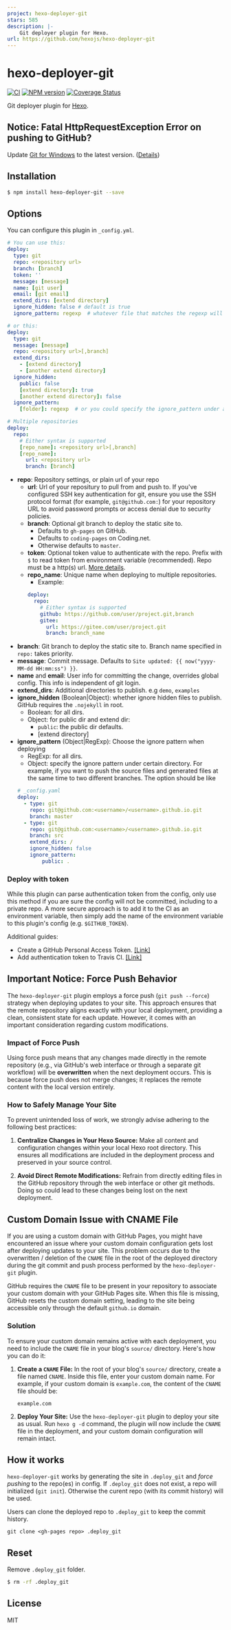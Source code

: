 ```yaml
---
project: hexo-deployer-git
stars: 585
description: |-
    Git deployer plugin for Hexo.
url: https://github.com/hexojs/hexo-deployer-git
---
```


# hexo-deployer-git

[![CI](https://github.com/hexojs/hexo-deployer-git/actions/workflows/ci.yml/badge.svg?branch=master)](https://github.com/hexojs/hexo-deployer-git/actions/workflows/ci.yml)
[![NPM version](https://badge.fury.io/js/hexo-deployer-git.svg)](https://www.npmjs.com/package/hexo-deployer-git)
[![Coverage Status](https://coveralls.io/repos/github/hexojs/hexo-deployer-git/badge.svg)](https://coveralls.io/github/hexojs/hexo-deployer-git)

Git deployer plugin for [Hexo].

## Notice: Fatal HttpRequestException Error on pushing to GitHub?

Update [Git for Windows](https://github.com/git-for-windows/git/releases) to the latest version. ([Details](https://github.com/Microsoft/Git-Credential-Manager-for-Windows#notice-experiencing-github-pushfetch-problems))

## Installation

``` bash
$ npm install hexo-deployer-git --save
```

## Options

You can configure this plugin in `_config.yml`.

``` yaml
# You can use this:
deploy:
  type: git
  repo: <repository url>
  branch: [branch]
  token: ''
  message: [message]
  name: [git user]
  email: [git email]
  extend_dirs: [extend directory]
  ignore_hidden: false # default is true
  ignore_pattern: regexp  # whatever file that matches the regexp will be ignored when deploying

# or this:
deploy:
  type: git
  message: [message]
  repo: <repository url>[,branch]
  extend_dirs:
    - [extend directory]
    - [another extend directory]
  ignore_hidden:
    public: false
    [extend directory]: true
    [another extend directory]: false
  ignore_pattern:
    [folder]: regexp  # or you could specify the ignore_pattern under a certain directory

# Multiple repositories
deploy:
  repo:
    # Either syntax is supported
    [repo_name]: <repository url>[,branch]
    [repo_name]:
      url: <repository url>
      branch: [branch]
```

- **repo**: Repository settings, or plain url of your repo
  - **url**: Url of your repositury to pull from and push to. If you've configured SSH key authentication for git, ensure you use the SSH protocol format (for example, `git@github.com:`) for your repository URL to avoid password prompts or access denial due to security policies.
  - **branch**: Optional git branch to deploy the static site to.
    - Defaults to `gh-pages` on GitHub.
    - Defaults to `coding-pages` on Coding.net.
    - Otherwise defaults to `master`.
  - **token**: Optional token value to authenticate with the repo. Prefix with `$` to read token from environment variable (recommended). Repo must be a http(s) url. [More details](#deploy-with-token).
  - **repo_name**: Unique name when deploying to multiple repositories.
    * Example:
    ``` yaml
    deploy:
      repo:
        # Either syntax is supported
        github: https://github.com/user/project.git,branch
        gitee:
          url: https://gitee.com/user/project.git
          branch: branch_name
    ```
- **branch**: Git branch to deploy the static site to. Branch name specified in `repo:` takes priority.
- **message**: Commit message. Defaults to `Site updated: {{ now("yyyy-MM-dd HH:mm:ss") }}`.
- **name** and **email**: User info for committing the change, overrides global config. This info is independent of git login.
- **extend_dirs**: Additional directories to publish. e.g `demo`, `examples`
- **ignore_hidden** (Boolean|Object): whether ignore hidden files to publish. GitHub requires the `.nojekyll` in root.
  * Boolean: for all dirs.
  * Object: for public dir and extend dir:
    * `public`: the public dir defaults.
    * [extend directory]
- **ignore_pattern** (Object|RegExp): Choose the ignore pattern when deploying
  * RegExp: for all dirs.
  * Object: specify the ignore pattern under certain directory. For example, if you want to push the source files and generated files at the same time to two different branches. The option should be like
  ```yaml
  # _config.yaml
  deploy:
    - type: git
      repo: git@github.com:<username>/<username>.github.io.git
      branch: master
    - type: git
      repo: git@github.com:<username>/<username>.github.io.git
      branch: src
      extend_dirs: /
      ignore_hidden: false
      ignore_pattern:
          public: .
  ```

### Deploy with token

While this plugin can parse authentication token from the config, only use this method if you are sure the config will not be committed, including to a private repo. A more secure approach is to add it to the CI as an environment variable, then simply add the name of the environment variable to this plugin's config (e.g. `$GITHUB_TOKEN`).

Additional guides:

- Create a GitHub Personal Access Token. [[Link]](https://help.github.com/articles/creating-a-personal-access-token-for-the-command-line)
- Add authentication token to Travis CI. [[Link]](https://docs.travis-ci.com/user/environment-variables/#defining-variables-in-repository-settings)

## Important Notice: Force Push Behavior

The `hexo-deployer-git` plugin employs a force push (`git push --force`) strategy when deploying updates to your site. This approach ensures that the remote repository aligns exactly with your local deployment, providing a clean, consistent state for each update. However, it comes with an important consideration regarding custom modifications.

### Impact of Force Push

Using force push means that any changes made directly in the remote repository (e.g., via GitHub's web interface or through a separate git workflow) will be **overwritten** when the next deployment occurs. This is because force push does not merge changes; it replaces the remote content with the local version entirely.

### How to Safely Manage Your Site

To prevent unintended loss of work, we strongly advise adhering to the following best practices:

1. **Centralize Changes in Your Hexo Source:** Make all content and configuration changes within your local Hexo root directory. This ensures all modifications are included in the deployment process and preserved in your source control.

2. **Avoid Direct Remote Modifications:** Refrain from directly editing files in the GitHub repository through the web interface or other git methods. Doing so could lead to these changes being lost on the next deployment.

## Custom Domain Issue with CNAME File

If you are using a custom domain with GitHub Pages, you might have encountered an issue where your custom domain configuration gets lost after deploying updates to your site. This problem occurs due to the overwritten / deletion of the `CNAME` file in the root of the deployed directory during the git commit and push process performed by the `hexo-deployer-git` plugin.

GitHub requires the `CNAME` file to be present in your repository to associate your custom domain with your GitHub Pages site. When this file is missing, GitHub resets the custom domain setting, leading to the site being accessible only through the default `github.io` domain.

### Solution

To ensure your custom domain remains active with each deployment, you need to include the `CNAME` file in your blog's `source/` directory. Here's how you can do it:

1. **Create a `CNAME` File:** In the root of your blog's `source/` directory, create a file named `CNAME`. Inside this file, enter your custom domain name. For example, if your custom domain is `example.com`, the content of the `CNAME` file should be:
   ```
   example.com
   ```
2. **Deploy Your Site:** Use the `hexo-deployer-git` plugin to deploy your site as usual. Run `hexo g -d` command, the plugin will now include the `CNAME` file in the deployment, and your custom domain configuration will remain intact.

## How it works

`hexo-deployer-git` works by generating the site in `.deploy_git` and *force pushing* to the repo(es) in config.
If `.deploy_git` does not exist, a repo will initialized (`git init`).
Otherwise the curent repo (with its commit history) will be used.

Users can clone the deployed repo to `.deploy_git` to keep the commit history.

```
git clone <gh-pages repo> .deploy_git
```

## Reset

Remove `.deploy_git` folder.

``` bash
$ rm -rf .deploy_git
```

## License

MIT

[Hexo]: https://hexo.io/


